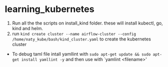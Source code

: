 # learning_kubernetes

1. Run all the the scripts on install_kind folder. these will install kubectl, go, kind and helm.
2. run `kind create cluster --name airflow-cluster --config /home/naty_kube/bash/kind_cluster.yaml` to create the kubernetes cluster
- To debug taml file intall yamllint with `sudo apt-get update && sudo apt-get install yamllint -y` and then use with `yamlint &lt;filename&gt;'
